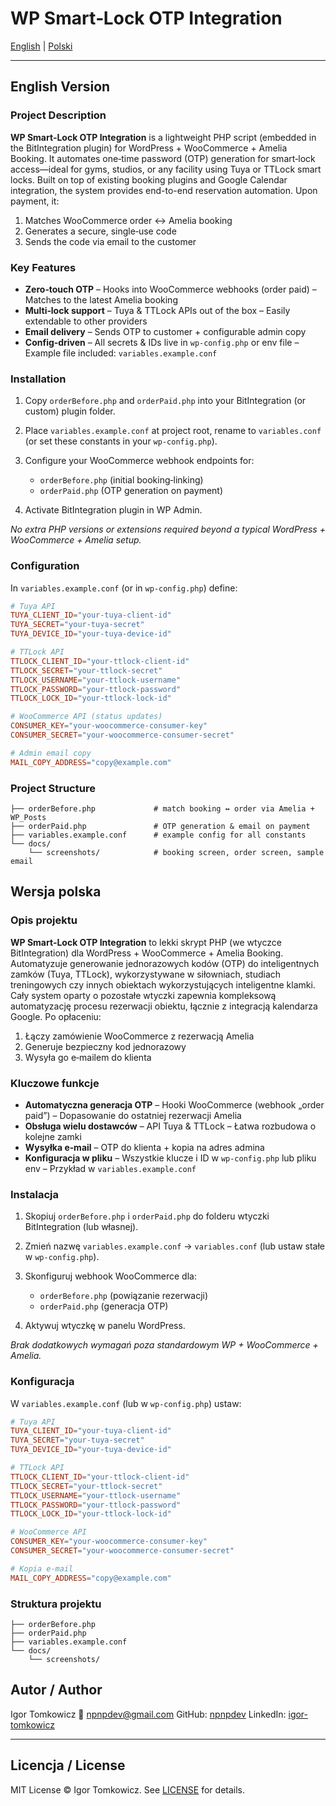 # WP Smart‑Lock OTP Integration

[English](#english-version) | [Polski](#wersja-polska)

---

## English Version

### Project Description

**WP Smart‑Lock OTP Integration** is a lightweight PHP script (embedded in the BitIntegration plugin) for WordPress + WooCommerce + Amelia Booking. It automates one‑time password (OTP) generation for smart‑lock access—ideal for gyms, studios, or any facility using Tuya or TTLock smart locks. Built on top of existing booking plugins and Google Calendar integration, the system provides end-to-end reservation automation. Upon payment, it:

1. Matches WooCommerce order ↔ Amelia booking
2. Generates a secure, single‑use code
3. Sends the code via email to the customer

### Key Features

* **Zero‑touch OTP**
  – Hooks into WooCommerce webhooks (order paid)
  – Matches to the latest Amelia booking
* **Multi‑lock support**
  – Tuya & TTLock APIs out of the box
  – Easily extendable to other providers
* **Email delivery**
  – Sends OTP to customer + configurable admin copy
* **Config‑driven**
  – All secrets & IDs live in `wp-config.php` or env file
  – Example file included: `variables.example.conf`

### Installation

1. Copy `orderBefore.php` and `orderPaid.php` into your BitIntegration (or custom) plugin folder.
2. Place `variables.example.conf` at project root, rename to `variables.conf` (or set these constants in your `wp-config.php`).
3. Configure your WooCommerce webhook endpoints for:

   * `orderBefore.php` (initial booking‑linking)
   * `orderPaid.php` (OTP generation on payment)
4. Activate BitIntegration plugin in WP Admin.

*No extra PHP versions or extensions required beyond a typical WordPress + WooCommerce + Amelia setup.*

### Configuration

In `variables.example.conf` (or in `wp-config.php`) define:

```conf
# Tuya API
TUYA_CLIENT_ID="your-tuya-client-id"
TUYA_SECRET="your-tuya-secret"
TUYA_DEVICE_ID="your-tuya-device-id"

# TTLock API
TTLOCK_CLIENT_ID="your-ttlock-client-id"
TTLOCK_SECRET="your-ttlock-secret"
TTLOCK_USERNAME="your-ttlock-username"
TTLOCK_PASSWORD="your-ttlock-password"
TTLOCK_LOCK_ID="your-ttlock-lock-id"

# WooCommerce API (status updates)
CONSUMER_KEY="your-woocommerce-consumer-key"
CONSUMER_SECRET="your-woocommerce-consumer-secret"

# Admin email copy
MAIL_COPY_ADDRESS="copy@example.com"
```

### Project Structure

```text
├── orderBefore.php             # match booking ↔ order via Amelia + WP_Posts
├── orderPaid.php               # OTP generation & email on payment
├── variables.example.conf      # example config for all constants
└── docs/
    └── screenshots/            # booking screen, order screen, sample email
```

## Wersja polska

### Opis projektu

**WP Smart‑Lock OTP Integration** to lekki skrypt PHP (we wtyczce BitIntegration) dla WordPress + WooCommerce + Amelia Booking. Automatyzuje generowanie jednorazowych kodów (OTP) do inteligentnych zamków (Tuya, TTLock), wykorzystywane w siłowniach, studiach treningowych czy innych obiektach wykorzystujących inteligentne klamki. Cały system oparty o pozostałe wtyczki zapewnia kompleksową automatyzację procesu rezerwacji obiektu, łącznie z integracją kalendarza Google. Po opłaceniu:

1. Łączy zamówienie WooCommerce z rezerwacją Amelia
2. Generuje bezpieczny kod jednorazowy
3. Wysyła go e‑mailem do klienta

### Kluczowe funkcje

* **Automatyczna generacja OTP**
  – Hooki WooCommerce (webhook „order paid”)
  – Dopasowanie do ostatniej rezerwacji Amelia
* **Obsługa wielu dostawców**
  – API Tuya & TTLock
  – Łatwa rozbudowa o kolejne zamki
* **Wysyłka e‑mail**
  – OTP do klienta + kopia na adres admina
* **Konfiguracja w pliku**
  – Wszystkie klucze i ID w `wp-config.php` lub pliku env
  – Przykład w `variables.example.conf`

### Instalacja

1. Skopiuj `orderBefore.php` i `orderPaid.php` do folderu wtyczki BitIntegration (lub własnej).
2. Zmień nazwę `variables.example.conf` → `variables.conf` (lub ustaw stałe w `wp-config.php`).
3. Skonfiguruj webhook WooCommerce dla:

   * `orderBefore.php` (powiązanie rezerwacji)
   * `orderPaid.php` (generacja OTP)
4. Aktywuj wtyczkę w panelu WordPress.

*Brak dodatkowych wymagań poza standardowym WP + WooCommerce + Amelia.*

### Konfiguracja

W `variables.example.conf` (lub w `wp-config.php`) ustaw:

```conf
# Tuya API
TUYA_CLIENT_ID="your-tuya-client-id"
TUYA_SECRET="your-tuya-secret"
TUYA_DEVICE_ID="your-tuya-device-id"

# TTLock API
TTLOCK_CLIENT_ID="your-ttlock-client-id"
TTLOCK_SECRET="your-ttlock-secret"
TTLOCK_USERNAME="your-ttlock-username"
TTLOCK_PASSWORD="your-ttlock-password"
TTLOCK_LOCK_ID="your-ttlock-lock-id"

# WooCommerce API
CONSUMER_KEY="your-woocommerce-consumer-key"
CONSUMER_SECRET="your-woocommerce-consumer-secret"

# Kopia e-mail
MAIL_COPY_ADDRESS="copy@example.com"
```

### Struktura projektu

```text
├── orderBefore.php
├── orderPaid.php
├── variables.example.conf
└── docs/
    └── screenshots/
```

## Autor / Author

Igor Tomkowicz
📧 [npnpdev@gmail.com](mailto:npnpdev@gmail.com)
GitHub: [npnpdev](https://github.com/npnpdev)
LinkedIn: [igor-tomkowicz](https://www.linkedin.com/in/igor-tomkowicz-a5760b358/)

---

## Licencja / License

MIT License © Igor Tomkowicz. See [LICENSE](LICENSE) for details.
